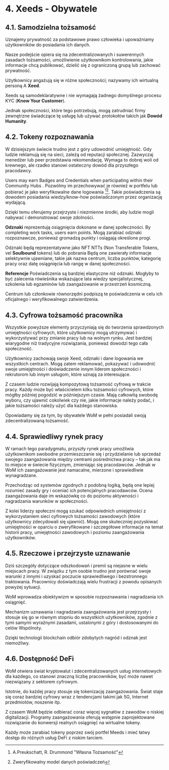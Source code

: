 # 4. Xeeds - Obywatele

## 4.1. Samodzielna tożsamość

Uznajemy prywatność za podstawowe prawo człowieka i upoważniamy użytkowników do posiadania ich danych.

Nasze podejście opiera się na zdecentralizowanych i suwerennych zasadach tożsamości, umożliwienie użytkownikom kontrolowania, jakie informacje chcą publikować, dzielić się z ograniczoną grupą lub zachować prywatność.

Użytkownicy angażują się w różne społeczności; nazywamy ich wirtualną personą A **__Xeed__**.

Xeeds są samodeklaratywne i nie wymagają żadnego domyślnego procesu KYC (__Know Your Customer__).

Jednak społeczności, które tego potrzebują, mogą zatrudniać firmy zewnętrzne świadczące tę usługę lub używać protokołów takich jak __Dowód Humanity__.

## 4.2. Tokeny rozpoznawania

W dzisiejszym świecie trudno jest z góry udowodnić umiejętność. Gdy ludzie reklamują się na sieci, zależą od reputacji społecznej. Zazwyczaj menedżer lub peer przedstawia rekomendację. Wymaga to dobrej woli od krewnego, ale rzadko stanowi ostateczny dowód dla przyszłego pracodawcy.

Users may earn Badges and Credentials when participating within their Community Hubs . Pozwólmy im przechowywać je również w portfelu lub pobierać je jako weryfikowalne dane logowania [^7][^8]. Takie poświadczenia są dowodem posiadania wiedzy/know-how poświadczonym przez organizację wydającą.

Dzięki temu oferujemy przejrzyste i niezmienne środki, aby ludzie mogli nabywać i demonstrować swoje zdolności.

**Odznaki** reprezentują osiągnięcia dokonane w danej społeczności. By completing work tasks, users earn points. Mogą zarabiać odznaki rozpoznawcze, ponieważ gromadzą punkty i osiągają określone progi.

Odznaki będą reprezentatywne jako NFT NTTs (Non Transferable Tokens, vel __Soulbound__ tokens) lub do pobrania Będą one zawierały informacje selektywnie ujawniane, takie jak nazwa centrum, liczba punktów, kategorię pracy oraz datę osiągnięcia lub rangę w danej społeczności.

**Referencje** Poświadczenia są bardziej elastyczne niż odznaki. Mogłyby to być zalecenia rówieśnika wskazujące lata wiedzy specjalistycznej, szkolenia lub egzaminów lub zaangażowanie w przestrzeń kosmiczną.

Centrum lub członkowie równorzędni podpiszą te poświadczenia w celu ich oficjalnego i weryfikowalnego zatwierdzenia.

## 4.3. Cyfrowa tożsamość pracownika

Wszystkie powyższe elementy przyczyniają się do tworzenia sprawdzonych umiejętności cyfrowych, które użytkownicy mogą utrzymywać i wykorzystywać przy zmianie pracy lub na wolnym rynku. Jest bardziej wiarygodne niż tradycyjne rozwiązania, ponieważ dowodzi tego cała społeczność.

Użytkownicy zachowają swoje Xeed, odznaki i dane logowania we wszystkich centrach. Mogą zatem reklamować, pokazywać i udowodnić swoje umiejętności i doświadczenie innym liderom społeczności i rekrutorom lub innym usługom, które uznają za interesujące.

Z czasem ludzie rozwijają kompozytową tożsamość cyfrową w trakcie pracy. Każdy może być właścicielem kilku tożsamości cyfrowych, które mógłby później pogodzić w późniejszym czasie. Mają całkowitą swobodę wyboru, czy ujawnić cokolwiek czy nie, jakie informacje należy podać, i jakie tożsamości należy użyć dla każdego stanowiska.

Opowiadamy się za tym, by obywatele WoM w pełni posiadali swoją zdecentralizowaną tożsamość.

## 4.4. Sprawiedliwy rynek pracy

W ramach tego paradygmatu, przyszły rynek pracy umożliwia użytkownikom swobodne przemieszczanie się i przydzielanie lub sprzedaż swojego zaangażowania między centrami pośrednictwa pracy – tak jak ma to miejsce w świecie fizycznym, zmieniając się pracodawców. Jednak w WoM ich zaangażowanie jest namacalne, mierzone i sprawiedliwie wynagradzane.

Przechodząc od systemów zgodnych z podobną logiką, będą one lepiej rozumieć zasady gry i oceniać ich potencjalnych pracodawców. Ocena zaangażowania daje im wskazówkę co do poziomu aktywności i nagradzania warunków w społeczności.

Z kolei liderzy społeczni mogą szukać odpowiednich umiejętności z wykorzystaniem sieci cyfrowych tożsamości zawodowych (które użytkownicy zdecydowali się ujawnić). Mogą one skuteczniej pozyskiwać umiejętności w oparciu o zweryfikowane i szczegółowe informacje na temat historii pracy, umiejętności zawodowych i poziomu zaangażowania użytkowników.

## 4.5. Rzeczowe i przejrzyste uznawanie

Dziś szczegóły dotyczące odszkodowań i premii są niejasne w wielu miejscach pracy. W związku z tym osobie trudno jest porównać swoje warunki z innymi i uzyskać poczucie sprawiedliwego i bezstronnego traktowania. Pracownicy doświadczają wielu frustracji z powodu opisanych powyżej sytuacji.

WoM wprowadza obiektywizm w sposobie rozpoznawania i nagradzania ich osiągnięć.

Mechanizm uznawania i nagradzania zaangażowania jest przejrzysty i stosuje się go w równym stopniu do wszystkich użytkowników, zgodnie z tymi samymi wyraźnymi zasadami, ustalonymi z góry i dostosowanymi do celów Wspólnoty.

Dzięki technologii blockchain odbiór zdobytych nagród i odznak jest niemożliwy.

## 4.6. Dostępność DeFi

WoM otwiera świat kryptowalut i zdecentralizowanych usług internetowych dla każdego, co stanowi znaczną liczbę pracowników, być może nawet niezwiązany z sektorem cyfrowym.

Istotnie, do każdej pracy stosuje się tokenizację zaangażowania. Świat staje się coraz bardziej cyfrowy wraz z tendencjami takimi jak 5G, Internet przedmiotów, noszenie itp.

Z czasem WoM będzie odbierać coraz więcej sygnałów z zawodów o niskiej digitalizacji. Programy zaangażowania oferują wstępnie zaprojektowane rozwiązanie do konwersji realnych osiągnięć na wirtualne tokeny.

Każdy może zarabiać tokeny poprzez swój portfel Meeds i mieć łatwy dostęp do różnych usług DeFi z niskim tarciem.

[^7]: A.Preukschatt, R. Drummond "Własna Tożsamość"
[^8]: Zweryfikowalny model danych poświadczeń
